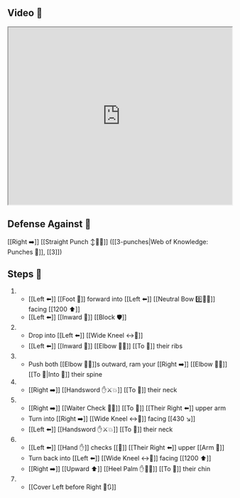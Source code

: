 ## Video 🎥

<iframe src="https://www.youtube.com/embed/vekhU5PaXZ0" width="100%" height="400"></iframe>

## Defense Against 🤺

[[Right ➡️]] [[Straight Punch ↕️👊💥]] ([[3-punches|Web of Knowledge: Punches 👊]], [[3]])

## Steps 👣

1. - [[Left ⬅️]] [[Foot 🦶]] forward into [[Left ⬅️]] [[Neutral Bow 0️⃣🧍‍♂️]] facing [[1200 ⬆️]]
    - [[Left ⬅️]] [[Inward 🔽]] [[Block 🛡️]]
2. - Drop into [[Left ⬅️]] [[Wide Kneel ↔️🧎]]
    - [[Left ⬅️]] [[Inward 🔽]] [[Elbow 💪💥]] [[To 🎯]] their ribs
3. - Push both [[Elbow 💪💥]]s outward, ram your [[Right ➡️]] [[Elbow 💪💥]] [[To 🎯|Into 🎯]] their spine
4. - [[Right ➡️]] [[Handsword ✋⚔️💥]] [[To 🎯]] their neck
5. - [[Right ➡️]] [[Waiter Check 🧑‍🍳]] [[To 🎯]] [[Their Right ⬅️]] upper arm 
    - Turn into [[Right ➡️]] [[Wide Kneel ↔️🧎]] facing [[430 ↘️]] 
    - [[Left ⬅️]] [[Handsword ✋⚔️💥]] [[To 🎯]] their neck
6. - [[Left ⬅️]] [[Hand ✋]] checks [[🎯]] [[Their Right ⬅️]] upper [[Arm 💪]]
    - Turn back into [[Left ⬅️]] [[Wide Kneel ↔️🧎]] facing [[1200 ⬆️]]
    - [[Right ➡️]] [[Upward ⬆️]] [[Heel Palm ✋🌴💥]] [[To 🎯]] their chin
7. - [[Cover Left before Right 🦶🔃]]
